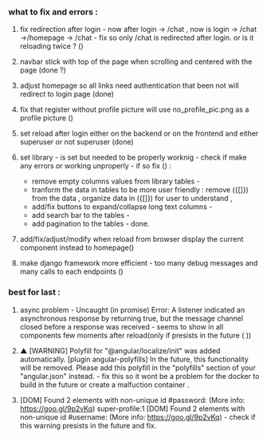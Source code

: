 ### what to fix and errors : 

1. fix redirection after login - now after login -> /chat , now is login -> /chat ->/homepage -> /chat - fix so only /chat is redirected after login. or is it reloading twice ? ()

2. navbar stick with top of the page when scrolling and centered with the page (done ?) 

3. adjust homepage so all links need authentication that been not will redirect to login page (done)

4. fix that register without profile picture will use no_profile_pic.png as a profile picture ()

5. set reload after login either on the backend or on the frontend and either superuser or not superuser (done)

6. set library - is set but needed to be properly worknig - check if make any errors or working unproperly - if so fix () :
   - remove empty columns values from library tables -
   - tranform the data in tables to be more user friendly : remove ({[]}) from the data , organize data in ({[]}) for user to understand , 
   - add/fix buttons to expand/collapse long text columns - 
   - add search bar to the tables - 
   - add pagination to the tables - done.  

7. add/fix/adjust/modify when reload from browser display the current component instead to homepage()

8. make django framework more efficient - too many debug messages and many calls to each endpoints ()

### best for last : 
1. async problem - Uncaught (in promise) Error: A listener indicated an asynchronous response by returning true, but the message channel closed before a response was received - seems to show in all components few moments after reload(only if presists in the future ( )) 

2.  ▲ [WARNING] Polyfill for "@angular/localize/init" was added automatically. [plugin angular-polyfills]
            In the future, this functionality will be removed. Please add this polyfill in the "polyfills" section of your "angular.json" instead. - fix this so it wont be a problem for the docker to build in the future or create a malfuction container .


3. [DOM] Found 2 elements with non-unique id #password: (More info: https://goo.gl/9p2vKq) 
   super-profile:1 [DOM] Found 2 elements with non-unique id #username: (More info: https://goo.gl/9p2vKq)  - check if this warning presists in the future and fix.
